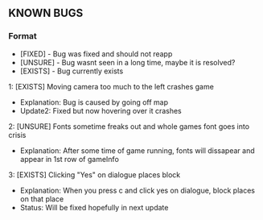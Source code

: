 ## KNOWN BUGS
### Format
- [FIXED]  - Bug was fixed and should not reapp
- [UNSURE] - Bug wasnt seen in a long time, maybe it is resolved?
- [EXISTS] - Bug currently exists

1: [EXISTS] Moving camera too much to the left crashes game
- Explanation: Bug is caused by going off map
- Update2: Fixed but now hovering over it crashes

2: [UNSURE] Fonts sometime freaks out and whole games font goes into crisis
- Explanation: After some time of game running, fonts will dissapear and appear in 1st row of gameInfo

3: [EXISTS] Clicking "Yes" on dialogue places block
- Explanation: When you press c and click yes on dialogue, block places on that place
- Status: Will be fixed hopefully in next update
